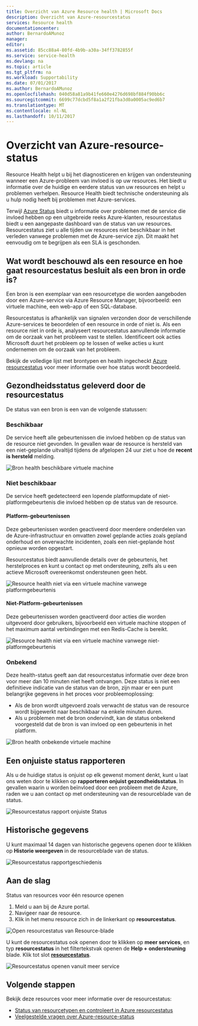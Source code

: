 ```yaml
---
title: Overzicht van Azure Resource health | Microsoft Docs
description: Overzicht van Azure-resourcestatus
services: Resource health
documentationcenter: 
author: BernardoAMunoz
manager: 
editor: 
ms.assetid: 85cc88a4-80fd-4b9b-a30a-34ff3782855f
ms.service: service-health
ms.devlang: na
ms.topic: article
ms.tgt_pltfrm: na
ms.workload: Supportability
ms.date: 07/01/2017
ms.author: BernardoAMunoz
ms.openlocfilehash: 040d58a81a9b41fe660e4276d698bf884f90bb6c
ms.sourcegitcommit: 6699c77dcbd5f8a1a2f21fba3d0a0005ac9ed6b7
ms.translationtype: MT
ms.contentlocale: nl-NL
ms.lasthandoff: 10/11/2017
---
```

# <a name="azure-resource-health-overview"></a>Overzicht van Azure-resource-status
 
Resource Health helpt u bij het diagnosticeren en krijgen van ondersteuning wanneer een Azure-probleem van invloed is op uw resources. Het biedt u informatie over de huidige en eerdere status van uw resources en helpt u problemen verhelpen. Resource Health biedt technische ondersteuning als u hulp nodig heeft bij problemen met Azure-services.

Terwijl [Azure Status](https://status.azure.com) biedt u informatie over problemen met de service die invloed hebben op een uitgebreide reeks Azure-klanten, resourcestatus biedt u een aangepaste dashboard van de status van uw resources. Resourcestatus ziet u alle tijden uw resources niet beschikbaar in het verleden vanwege problemen met de Azure-service zijn. Dit maakt het eenvoudig om te begrijpen als een SLA is geschonden. 

## <a name="what-is-considered-a-resource-and-how-does-resource-health-decides-if-a-resource-is-healthy-or-not"></a>Wat wordt beschouwd als een resource en hoe gaat resourcestatus besluit als een bron in orde is?
Een bron is een exemplaar van een resourcetype die worden aangeboden door een Azure-service via Azure Resource Manager, bijvoorbeeld: een virtuele machine, een web-app of een SQL-database.

Resourcestatus is afhankelijk van signalen verzonden door de verschillende Azure-services te beoordelen of een resource in orde of niet is. Als een resource niet in orde is, analyseert resourcestatus aanvullende informatie om de oorzaak van het probleem vast te stellen. Identificeert ook acties Microsoft duurt het probleem op te lossen of welke acties u kunt ondernemen om de oorzaak van het probleem. 

Bekijk de volledige lijst met brontypen en health ingecheckt [Azure resourcestatus](resource-health-checks-resource-types.md) voor meer informatie over hoe status wordt beoordeeld.

## <a name="health-status-provided-by-resource-health"></a>Gezondheidsstatus geleverd door de resourcestatus
De status van een bron is een van de volgende statussen:

### <a name="available"></a>Beschikbaar
De service heeft alle gebeurtenissen die invloed hebben op de status van de resource niet gevonden. In gevallen waar de resource is hersteld van een niet-geplande uitvaltijd tijdens de afgelopen 24 uur ziet u hoe de **recent is hersteld** melding.

![Bron health beschikbare virtuele machine](./media/resource-health-overview/Available.png)

### <a name="unavailable"></a>Niet beschikbaar
De service heeft gedetecteerd een lopende platformupdate of niet-platformgebeurtenis die invloed hebben op de status van de resource.

#### <a name="platform-events"></a>Platform-gebeurtenissen
Deze gebeurtenissen worden geactiveerd door meerdere onderdelen van de Azure-infrastructuur en omvatten zowel geplande acties zoals gepland onderhoud en onverwachte incidenten, zoals een niet-geplande host opnieuw worden opgestart.

Resourcestatus biedt aanvullende details over de gebeurtenis, het herstelproces en kunt u contact op met ondersteuning, zelfs als u een actieve Microsoft overeenkomst ondersteunen geen hebt.

![Resource health niet via een virtuele machine vanwege platformgebeurtenis](./media/resource-health-overview/Unavailable.png)

#### <a name="non-platform-events"></a>Niet-Platform-gebeurtenissen
Deze gebeurtenissen worden geactiveerd door acties die worden uitgevoerd door gebruikers, bijvoorbeeld een virtuele machine stoppen of het maximum aantal verbindingen met een Redis-Cache is bereikt.

![Resource health niet via een virtuele machine vanwege niet-platformgebeurtenis](./media/resource-health-overview/Unavailable_NonPlatform.png)

### <a name="unknown"></a>Onbekend
Deze health-status geeft aan dat resourcestatus informatie over deze bron voor meer dan 10 minuten niet heeft ontvangen. Deze status is niet een definitieve indicatie van de status van de bron, zijn maar er een punt belangrijke gegevens in het proces voor probleemoplossing:
* Als de bron wordt uitgevoerd zoals verwacht de status van de resource wordt bijgewerkt naar beschikbaar na enkele minuten duren.
* Als u problemen met de bron ondervindt, kan de status onbekend voorgesteld dat de bron is van invloed op een gebeurtenis in het platform.

![Bron health onbekende virtuele machine](./media/resource-health-overview/Unknown.png)

## <a name="report-an-incorrect-status"></a>Een onjuiste status rapporteren
Als u de huidige status is onjuist op elk gewenst moment denkt, kunt u laat ons weten door te klikken op **rapporteren onjuist gezondheidsstatus**. In gevallen waarin u worden beïnvloed door een probleem met de Azure, raden we u aan contact op met ondersteuning van de resourceblade van de status. 

![Resourcestatus rapport onjuiste Status](./media/resource-health-overview/incorrect-status.png)

## <a name="historical-information"></a>Historische gegevens
U kunt maximaal 14 dagen van historische gegevens openen door te klikken op **Historie weergeven** in de resourceblade van de status. 

![Resourcestatus rapportgeschiedenis](./media/resource-health-overview/history-blade.png)

## <a name="getting-started"></a>Aan de slag
Status van resources voor één resource openen
1.  Meld u aan bij de Azure portal.
2.  Navigeer naar de resource.
3.  Klik in het menu resource zich in de linkerkant op **resourcestatus**.

![Open resourcestatus van Resource-blade](./media/resource-health-overview/from-resource-blade.png)

U kunt de resourcestatus ook openen door te klikken op **meer services**, en typ **resourcestatus** in het filtertekstvak openen de **Help + ondersteuning** blade. Klik tot slot [ **resourcestatus**](https://ms.portal.azure.com/#blade/Microsoft_Azure_Monitoring/AzureMonitoringBrowseBlade/resourceHealth).

![Resourcestatus openen vanuit meer service](./media/resource-health-overview/FromOtherServices.png)

## <a name="next-steps"></a>Volgende stappen

Bekijk deze resources voor meer informatie over de resourcestatus:
-  [Status van resourcetypen en controleert in Azure resourcestatus](resource-health-checks-resource-types.md)
-  [Veelgestelde vragen over Azure-resource-status](resource-health-faq.md)




